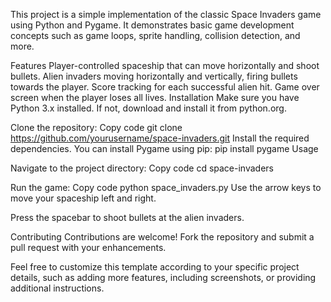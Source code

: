 This project is a simple implementation of the classic Space Invaders game using Python and Pygame. It demonstrates basic game development concepts such as game loops, sprite handling, collision detection, and more.

Features
Player-controlled spaceship that can move horizontally and shoot bullets.
Alien invaders moving horizontally and vertically, firing bullets towards the player.
Score tracking for each successful alien hit.
Game over screen when the player loses all lives.
Installation
Make sure you have Python 3.x installed. If not, download and install it from python.org.

Clone the repository:
Copy code
git clone https://github.com/yourusername/space-invaders.git
Install the required dependencies. You can install Pygame using pip:
pip install pygame
Usage

Navigate to the project directory:
Copy code
cd space-invaders

Run the game:
Copy code
python space_invaders.py
Use the arrow keys to move your spaceship left and right.

Press the spacebar to shoot bullets at the alien invaders.


Contributing
Contributions are welcome! Fork the repository and submit a pull request with your enhancements.

Feel free to customize this template according to your specific project details, such as adding more features, including screenshots, or providing additional instructions.





